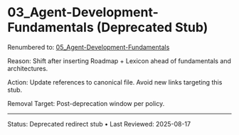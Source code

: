 # 03_Agent-Development-Fundamentals (Deprecated Stub)

Renumbered to: [05_Agent-Development-Fundamentals](05_Agent-Development-Fundamentals.md)

Reason: Shift after inserting Roadmap + Lexicon ahead of fundamentals and architectures.

Action: Update references to canonical file. Avoid new links targeting this stub.

Removal Target: Post-deprecation window per policy.

---
Status: Deprecated redirect stub • Last Reviewed: 2025-08-17
